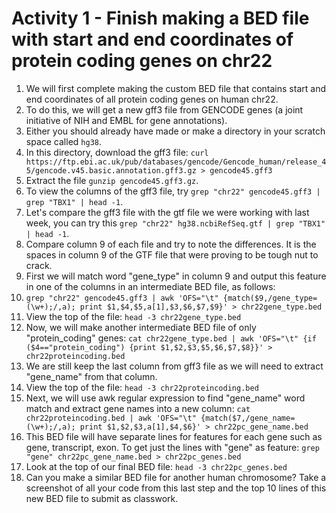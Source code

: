 # Activity 1 - Finish making a BED file with start and end coordinates of protein coding genes on chr22
1. We will first complete making the custom BED file that contains start and end coordinates of all protein coding genes on human chr22.
2. To do this, we will get a new gff3 file from GENCODE genes (a joint initiative of NIH and EMBL for gene annotations).
3. Either you should already have made or make a directory in your scratch space called `hg38`.
4. In this directory, download the gff3 file: `curl https://ftp.ebi.ac.uk/pub/databases/gencode/Gencode_human/release_45/gencode.v45.basic.annotation.gff3.gz > gencode45.gff3`
5. Extract the file `gunzip gencode45.gff3.gz`.
6. To view the columns of the gff3 file, try `grep "chr22" gencode45.gff3 | grep "TBX1" | head -1`.
7. Let's compare the gff3 file with the gtf file we were working with last week, you can try this `grep "chr22" hg38.ncbiRefSeq.gtf | grep "TBX1" | head -1`.
8. Compare column 9 of each file and try to note the differences. It is the spaces in column 9 of the GTF file that were proving to be tough nut to crack.
9. First we will match word "gene_type" in column 9 and output this feature in one of the columns in an intermediate BED file, as follows:
10. `grep "chr22" gencode45.gff3 | awk 'OFS="\t" {match($9,/gene_type=(\w+);/,a); print $1,$4,$5,a[1],$3,$6,$7,$9}' > chr22gene_type.bed`
11. View the top of the file: `head -3 chr22gene_type.bed`
12. Now, we will make another intermediate BED file of only "protein_coding" genes: `cat chr22gene_type.bed | awk 'OFS="\t" {if ($4=="protein_coding") {print $1,$2,$3,$5,$6,$7,$8}}' > chr22proteincoding.bed`
13. We are still keep the last column from gff3 file as we will need to extract "gene_name" from that column.
14. View the top of the file: `head -3 chr22proteincoding.bed`
15. Next, we will use awk regular expression to find "gene_name" word match and extract gene names into a new column: `cat chr22proteincoding.bed | awk 'OFS="\t" {match($7,/gene_name=(\w+);/,a); print $1,$2,$3,a[1],$4,$6}' > chr22pc_gene_name.bed`
16. This BED file will have separate lines for features for each gene such as gene, transcript, exon. To get just the lines with "gene" as feature: `grep "gene" chr22pc_gene_name.bed > chr22pc_genes.bed`
17. Look at the top of our final BED file: `head -3 chr22pc_genes.bed`
18. Can you make a similar BED file for another human chromosome? Take a screenshot of all your code from this last step and the top 10 lines of this new BED file to submit as classwork.
